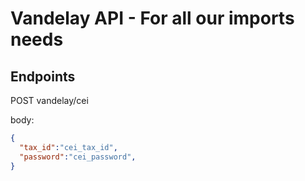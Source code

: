 # Vandelay API - For all our imports needs


## Endpoints


POST vandelay/cei
  
  body: 
  ```json
  {
    "tax_id":"cei_tax_id",
    "password":"cei_password",
  }
  ```
